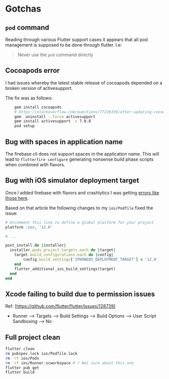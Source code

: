# Gotchas

## `pod` command

Reading through various Flutter support cases it appears that all pod management is supposed to be done through flutter. I.e:

> Never use the `pod` command directly

## Cocoapods error

I had issues whereby the latest stable release of cocoapods depended on a broken version of activesupport.

The fix was as follows:

```sh
    gem install cocoapods
    # https://stackoverflow.com/questions/77236339/after-updating-cocoapods-to-1-13-0-it-throws-error
    gem  uninstall --force activesupport
    gem install activesupport -v 7.0.8
    pod setup
```

## Bug with spaces in application name

The firebase cli does not support spaces in the application name.
This will lead to `flutterfire configure` generating nonsense build phase scripts when combined with flavors.

## Bug with iOS simulator deployment target

Once I added firebase with flavors and crashlytics I was getting [errors like those here](https://stackoverflow.com/questions/54704207/the-ios-simulator-deployment-targets-is-set-to-7-0-but-the-range-of-supported-d).

Based on that article the following changes to my `ios/Podfile` fixed the issue:

```ruby
# Uncomment this line to define a global platform for your project
platform :ios, '12.0'

# ...

post_install do |installer|
  installer.pods_project.targets.each do |target|
    target.build_configurations.each do |config|
        config.build_settings['IPHONEOS_DEPLOYMENT_TARGET'] = '12.0'
    end
    flutter_additional_ios_build_settings(target)
  end
end
```

## Xcode failing to build due to permission issues

Ref: [https://github.com/flutter/flutter/issues/128739]

- Runner --> Targets --> Build Settings --> Build Options --> User Script Sandboxing --> No

## Full project clean

```sh
flutter clean
rm pubspec.lock ios/Podfile.lock
rm -rf ios/Pods
rm -rf ios/Runner.xcworkspace # ? Not sure about this one
flutter pub get
flutter build
```
